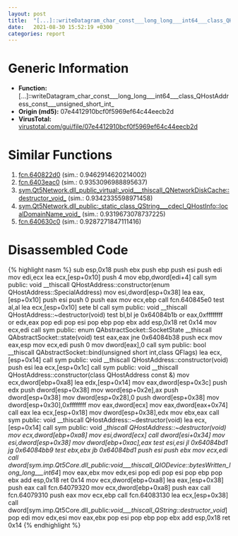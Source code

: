 ```yaml
---
layout: post
title:  "[...]꞉꞉writeDatagram_char_const___long_long___int64___class_QHostAddress_const___unsigned_short_int_ @ 07e4412910bcf0f5969ef64c44eecb2d"
date:   2021-08-30 15:52:19 +0300
categories: report
---
```


# Generic Information
- **Function:** [...]꞉꞉writeDatagram\_char\_const\_\_\_long\_long\_\_\_int64\_\_\_class\_QHostAddress\_const\_\_\_unsigned\_short\_int\_
- **Origin (md5):** 07e4412910bcf0f5969ef64c44eecb2d
- **VirusTotal:** [virustotal.com/gui/file/07e4412910bcf0f5969ef64c44eecb2d][virustotal_ref]



# Similar Functions

1. [fcn.640822d0][similar_1_ref] (sim.: 0.9462914620214002)
2. [fcn.6403eac0][similar_2_ref] (sim.: 0.9353096988895637)
3. [sym.Qt5Network.dll\_public\_virtual꞉\_void\_\_\_thiscall\_QNetworkDiskCache꞉꞉destructor\_void\_][similar_3_ref] (sim.: 0.9342335598971458)
4. [sym.Qt5Network.dll\_public꞉\_static\_class\_QString\_\_\_cdecl\_QHostInfo꞉꞉localDomainName\_void\_][similar_4_ref] (sim.: 0.9319673078737225)
5. [fcn.640630c0][similar_5_ref] (sim.: 0.9287271847111416)


# Disassembled Code

{% highlight nasm %}
sub esp,0x18
push ebx
push ebp
push esi
push edi
mov edi,ecx
lea ecx,[esp+0x10]
push 4
mov ebp,dword[edi+4]
call sym public: void __thiscall QHostAddress::constructor(enum QHostAddress::SpecialAddress)
mov esi,dword[esp+0x38]
lea eax,[esp+0x10]
push esi
push 0
push eax
mov ecx,ebp
call fcn.640845e0
test al,al
lea ecx,[esp+0x10]
sete bl
call sym public: void __thiscall QHostAddress::~destructor(void)
test bl,bl
je 0x64084b1b
or eax,0xffffffff
or edx,eax
pop edi
pop esi
pop ebp
pop ebx
add esp,0x18
ret 0x14
mov ecx,edi
call sym public: enum QAbstractSocket::SocketState __thiscall QAbstractSocket::state(void)
test eax,eax
jne 0x64084b38
push ecx
mov eax,esp
mov ecx,edi
push 0
mov dword[eax],0
call sym public: bool __thiscall QAbstractSocket::bind(unsigned short int,class QFlags<enum QAbstractSocket::BindFlag>)
lea ecx,[esp+0x14]
call sym public: void __thiscall QHostAddress::constructor(void)
push esi
lea ecx,[esp+0x1c]
call sym public: void __thiscall QHostAddress::constructor(class QHostAddress const &)
mov ecx,dword[ebp+0xa8]
lea edx,[esp+0x14]
mov eax,dword[esp+0x3c]
push edx
push dword[esp+0x38]
mov word[esp+0x2e],ax
push dword[esp+0x38]
mov dword[esp+0x28],0
push dword[esp+0x38]
mov dword[esp+0x30],0xffffffff
mov eax,dword[ecx]
mov eax,dword[eax+0x74]
call eax
lea ecx,[esp+0x18]
mov dword[esp+0x38],edx
mov ebx,eax
call sym public: void __thiscall QHostAddress::~destructor(void)
lea ecx,[esp+0x14]
call sym public: void __thiscall QHostAddress::~destructor(void)
mov ecx,dword[ebp+0xa8]
mov esi,dword[ecx]
call dword[esi+0x34]
mov esi,dword[esp+0x38]
mov dword[ebp+0xac],eax
test esi,esi
jl 0x64084bd1
jg 0x64084bb9
test ebx,ebx
jb 0x64084bd1
push esi
push ebx
mov ecx,edi
call dword[sym.imp.Qt5Core.dll_public:_void___thiscall_QIODevice::bytesWritten_long_long___int64__]
mov eax,ebx
mov edx,esi
pop edi
pop esi
pop ebp
pop ebx
add esp,0x18
ret 0x14
mov ecx,dword[ebp+0xa8]
lea eax,[esp+0x38]
push eax
call fcn.64079320
mov ecx,dword[ebp+0xa8]
push eax
call fcn.64079310
push eax
mov ecx,ebp
call fcn.64083130
lea ecx,[esp+0x38]
call dword[sym.imp.Qt5Core.dll_public:_void___thiscall_QString::destructor_void_]
pop edi
mov edx,esi
mov eax,ebx
pop esi
pop ebp
pop ebx
add esp,0x18
ret 0x14
{% endhighlight %}


[similar_1_ref]: /report/fcn.640822d0@07e4412910bcf0f5969ef64c44eecb2d
[similar_2_ref]: /report/fcn.6403eac0@07e4412910bcf0f5969ef64c44eecb2d
[similar_3_ref]: /report/sym.Qt5Network.dll_public_virtual꞉_void___thiscall_QNetworkDiskCache꞉꞉destructor_void_@07e4412910bcf0f5969ef64c44eecb2d
[similar_4_ref]: /report/sym.Qt5Network.dll_public꞉_static_class_QString___cdecl_QHostInfo꞉꞉localDomainName_void_@07e4412910bcf0f5969ef64c44eecb2d
[similar_5_ref]: /report/fcn.640630c0@07e4412910bcf0f5969ef64c44eecb2d
[virustotal_ref]: https://www.virustotal.com/gui/file/07e4412910bcf0f5969ef64c44eecb2d